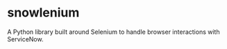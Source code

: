 # snowlenium
A Python library built around Selenium to handle browser interactions with ServiceNow.
